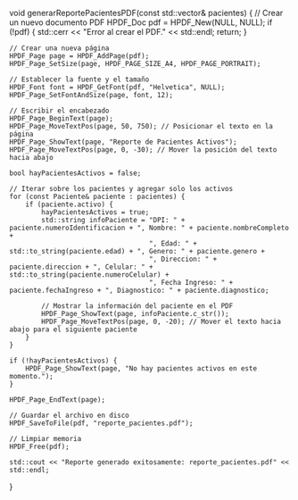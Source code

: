 void generarReportePacientesPDF(const std::vector<Paciente>& pacientes) {
    // Crear un nuevo documento PDF
    HPDF_Doc pdf = HPDF_New(NULL, NULL);
    if (!pdf) {
        std::cerr << "Error al crear el PDF." << std::endl;
        return;
    }

    // Crear una nueva página
    HPDF_Page page = HPDF_AddPage(pdf);
    HPDF_Page_SetSize(page, HPDF_PAGE_SIZE_A4, HPDF_PAGE_PORTRAIT);

    // Establecer la fuente y el tamaño
    HPDF_Font font = HPDF_GetFont(pdf, "Helvetica", NULL);
    HPDF_Page_SetFontAndSize(page, font, 12);

    // Escribir el encabezado
    HPDF_Page_BeginText(page);
    HPDF_Page_MoveTextPos(page, 50, 750); // Posicionar el texto en la página
    HPDF_Page_ShowText(page, "Reporte de Pacientes Activos");
    HPDF_Page_MoveTextPos(page, 0, -30); // Mover la posición del texto hacia abajo

    bool hayPacientesActivos = false;

    // Iterar sobre los pacientes y agregar solo los activos
    for (const Paciente& paciente : pacientes) {
        if (paciente.activo) {
            hayPacientesActivos = true;
            std::string infoPaciente = "DPI: " + paciente.numeroIdentificacion + ", Nombre: " + paciente.nombreCompleto +
                                       ", Edad: " + std::to_string(paciente.edad) + ", Genero: " + paciente.genero +
                                       ", Direccion: " + paciente.direccion + ", Celular: " + std::to_string(paciente.numeroCelular) +
                                       ", Fecha Ingreso: " + paciente.fechaIngreso + ", Diagnostico: " + paciente.diagnostico;

            // Mostrar la información del paciente en el PDF
            HPDF_Page_ShowText(page, infoPaciente.c_str());
            HPDF_Page_MoveTextPos(page, 0, -20); // Mover el texto hacia abajo para el siguiente paciente
        }
    }

    if (!hayPacientesActivos) {
        HPDF_Page_ShowText(page, "No hay pacientes activos en este momento.");
    }

    HPDF_Page_EndText(page);

    // Guardar el archivo en disco
    HPDF_SaveToFile(pdf, "reporte_pacientes.pdf");

    // Limpiar memoria
    HPDF_Free(pdf);

    std::cout << "Reporte generado exitosamente: reporte_pacientes.pdf" << std::endl;
}

